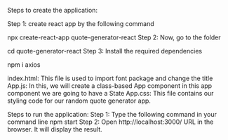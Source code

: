 Steps to create the application:

 Step 1: create react app by the following command

npx create-react-app quote-generator-react
Step 2: Now, go to the folder

cd quote-generator-react
Step 3: Install the required dependencies

npm i axios

index.html: This file is used to import font package and change the title
App.js:  In this, we will create a class-based App component in this app component we are going to have a State
App.css: This file contains our styling code for our random quote generator app. 

Steps to run the application:
Step 1: Type the following command in your command line
npm start
Step 2: Open http://localhost:3000/ URL in the browser. It will display the result.
